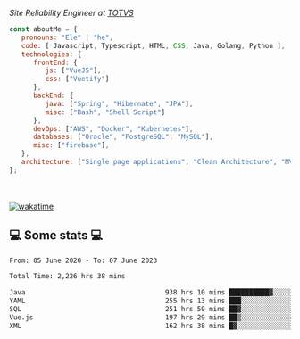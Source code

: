 <p><em>Site Reliability Engineer at <a href="https://www.totvs.com/">TOTVS</a></br>
</em></p>


```javascript
const aboutMe = {
   pronouns: "Ele" | "he",
   code: [ Javascript, Typescript, HTML, CSS, Java, Golang, Python ],
   technologies: {
      frontEnd: {
         js: ["VueJS"],
         css: ["Vuetify"]
      },
      backEnd: {
         java: ["Spring", "Hibernate", "JPA"],
         misc: ["Bash", "Shell Script"]
      },
      devOps: ["AWS", "Docker", "Kubernetes"],
      databases: ["Oracle", "PostgreSQL", "MySQL"],
      misc: ["firebase"],
   },
   architecture: ["Single page applications", "Clean Architecture", "MVC", "Microservices"],
};
```
</br></br>
[![wakatime](https://wakatime.com/badge/user/a3a8ed06-d304-4d6b-bc86-4adc418cdea7.svg)](https://wakatime.com/@a3a8ed06-d304-4d6b-bc86-4adc418cdea7)
<h2>💻 Some stats 💻</h2>

<!--START_SECTION:waka-->

```txt
From: 05 June 2020 - To: 07 June 2023

Total Time: 2,226 hrs 38 mins

Java                                   938 hrs 10 mins ██████████▓░░░░░░░░░░░░░░   42.13 %
YAML                                   255 hrs 13 mins ███░░░░░░░░░░░░░░░░░░░░░░   11.46 %
SQL                                    251 hrs 59 mins ██▓░░░░░░░░░░░░░░░░░░░░░░   11.32 %
Vue.js                                 197 hrs 29 mins ██▒░░░░░░░░░░░░░░░░░░░░░░   08.87 %
XML                                    162 hrs 38 mins █▓░░░░░░░░░░░░░░░░░░░░░░░   07.30 %
```

<!--END_SECTION:waka-->
